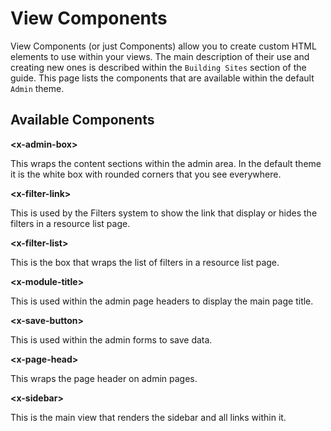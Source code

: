 # View Components

View Components (or just Components) allow you to create custom HTML elements to use within your views. The main 
description of their use and creating new ones is described within the `Building Sites` section of the guide. This
page lists the components that are available within the default `Admin` theme. 

## Available Components

**<x-admin-box\>**

This wraps the content sections within the admin area. In the default theme it is the white box with rounded 
corners that you see everywhere. 

**<x-filter-link\>**

This is used by the Filters system to show the link that display or hides the filters in a resource list page. 

**<x-filter-list\>**

This is the box that wraps the list of filters in a resource list page. 

**<x-module-title\>**

This is used within the admin page headers to display the main page title. 

**<x-save-button\>**

This is used within the admin forms to save data.

**<x-page-head\>**

This wraps the page header on admin pages. 

**<x-sidebar\>**

This is the main view that renders the sidebar and all links within it.
